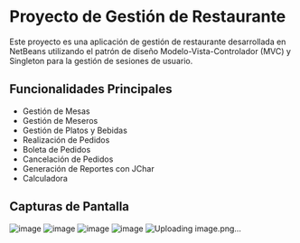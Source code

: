 # Proyecto de Gestión de Restaurante

Este proyecto es una aplicación de gestión de restaurante desarrollada en NetBeans utilizando el patrón de diseño Modelo-Vista-Controlador (MVC) y Singleton para la gestión de sesiones de usuario.

## Funcionalidades Principales
* Gestión de Mesas
* Gestión de Meseros
* Gestión de Platos y Bebidas
* Realización de Pedidos
* Boleta de Pedidos
* Cancelación de Pedidos
* Generación de Reportes con JChar
* Calculadora

## Capturas de Pantalla
![image](https://github.com/Ccanochu/netbeans/assets/63028873/82263fdb-3862-4911-b159-32510922f66f)
![image](https://github.com/Ccanochu/netbeans/assets/63028873/152ff64c-3719-4fd8-8408-71d210f54940)
![image](https://github.com/Ccanochu/netbeans/assets/63028873/26d3d4f4-460a-41c7-b7dc-d06478d6a391)
![image](https://github.com/Ccanochu/netbeans/assets/63028873/2197bb3a-ca17-4b70-995c-cba2907f6238)
![Uploading image.png…]()
